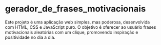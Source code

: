 # gerador_de_frases_motivacionais
Este projeto é uma aplicação web simples, mas poderosa, desenvolvida com HTML, CSS e JavaScript puro. O objetivo é oferecer ao usuário frases motivacionais aleatórias com um clique, promovendo inspiração e positividade no dia a dia.
